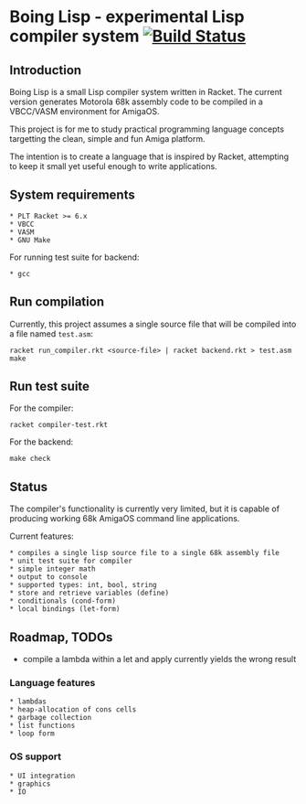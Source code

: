 # Boing Lisp - experimental Lisp compiler system [![Build Status](https://travis-ci.org/weiju/boinglisp.svg)](https://travis-ci.org/weiju/boinglisp)

## Introduction

Boing Lisp is a small Lisp compiler system written in Racket. The current version
generates Motorola 68k assembly code to be compiled in a VBCC/VASM environment
for AmigaOS.

This project is for me to study practical programming language concepts targetting
the clean, simple and fun Amiga platform.

The intention is to create a language that is inspired by Racket, attempting to
keep it small yet useful enough to write applications.

## System requirements

    * PLT Racket >= 6.x
    * VBCC
    * VASM
    * GNU Make

For running test suite for backend:

    * gcc

## Run compilation

Currently, this project assumes a single source file that will
be compiled into a file named `test.asm`:

```
racket run_compiler.rkt <source-file> | racket backend.rkt > test.asm
make
```

## Run test suite

For the compiler:

```
racket compiler-test.rkt
```

For the backend:

```
make check
```

## Status

The compiler's functionality is currently very limited, but it is capable of
producing working 68k AmigaOS command line applications.

Current features:

    * compiles a single lisp source file to a single 68k assembly file
    * unit test suite for compiler
    * simple integer math
    * output to console
    * supported types: int, bool, string
    * store and retrieve variables (define)
    * conditionals (cond-form)
    * local bindings (let-form)

## Roadmap, TODOs

- compile a lambda within a let and apply
  currently yields the wrong result

### Language features

    * lambdas
    * heap-allocation of cons cells
    * garbage collection
    * list functions
    * loop form

### OS support

    * UI integration
    * graphics
    * IO
